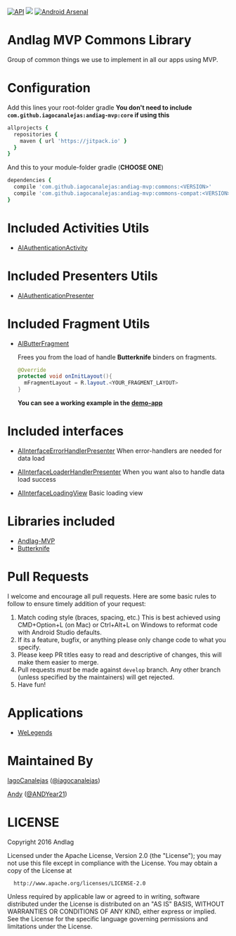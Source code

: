 [![API](https://img.shields.io/badge/API-9%2B-blue.svg?style=flat)](https://android-arsenal.com/api?level=9)
[![](https://jitpack.io/v/iagocanalejas/andiag-mvp.svg)](https://jitpack.io/#iagocanalejas/andiag-mvp)
[![Android Arsenal](https://img.shields.io/badge/Android%20Arsenal-andiag--mvp-brightgreen.svg?style=flat)]()

AndIag MVP Commons Library
=========
Group of common things we use to implement in all our apps using MVP.

# Configuration    
  Add this lines your root-folder gradle **You don't need to include ```com.github.iagocanalejas:andiag-mvp:core``` if using this**
  ```ruby
  allprojects {
    repositories {
      maven { url 'https://jitpack.io' }
    }
  }
  ```
  And this to your module-folder gradle (**CHOOSE ONE**)
  ```ruby
  dependencies {
    compile 'com.github.iagocanalejas:andiag-mvp:commons:<VERSION>'
    compile 'com.github.iagocanalejas:andiag-mvp:commons-compat:<VERSION>'
  }
  ```

# Included Activities Utils
  - [AIAuthenticationActivity](commons/src/main/java/com/andiag/commons/authentication/AIActivityAuthentication.java)

# Included Presenters Utils
  - [AIAuthenticationPresenter](commons/src/main/java/com/andiag/commons/authentication/AIPresenterAuthentication.java)

# Included Fragment Utils
  - [AIButterFragment](commons/src/main/java/com/andiag/commons/fragments/AIButterFragment.java)
  
    Frees you from the load of handle **Butterknife** binders on fragments.
    
    ```java
    @Override
    protected void onInitLayout(){
      mFragmentLayout = R.layout.<YOUR_FRAGMENT_LAYOUT>
    }
    ```

    **You can see a working example in the [demo-app](app/src/main/java/com/andiag/demo_app/butterknife/)**
    
# Included interfaces
  - [AIInterfaceErrorHandlerPresenter](commons/src/main/java/com/andiag/commons/interfaces/AIInterfaceErrorHandlerPresenter.java) When error-handlers are needed for data load
  
  - [AIInterfaceLoaderHandlerPresenter](commons/src/main/java/com/andiag/commons/interfaces/AIInterfaceLoaderHandlerPresenter.java) When you want also to handle data load success
  
  - [AIInterfaceLoadingView](commons/src/main/java/com/andiag/commons/interfaces/AIInterfaceLoadingView.java) Basic loading view
  
# Libraries included
  - [AndIag-MVP](https://github.com/iagocanalejas/andiag-mvp)
  - [Butterknife](https://github.com/JakeWharton/butterknife)

# Pull Requests
I welcome and encourage all pull requests. Here are some basic rules to follow to ensure timely addition of your request:
  1. Match coding style (braces, spacing, etc.) This is best achieved using CMD+Option+L (on Mac) or Ctrl+Alt+L on Windows to reformat code with Android Studio defaults.
  2. If its a feature, bugfix, or anything please only change code to what you specify.
  3. Please keep PR titles easy to read and descriptive of changes, this will make them easier to merge.
  4. Pull requests _must_ be made against `develop` branch. Any other branch (unless specified by the maintainers) will get rejected.
  5. Have fun!

# Applications
  - [WeLegends](https://github.com/AndIag/WeLegends)
  
# Maintained By
[IagoCanalejas](https://github.com/iagocanalejas) ([@iagocanalejas](https://twitter.com/Iagocanalejas))

[Andy](https://github.com/andy135) ([@ANDYear21](https://twitter.com/ANDYear21))
    
LICENSE
============
  Copyright 2016 AndIag

  Licensed under the Apache License, Version 2.0 (the "License");
  you may not use this file except in compliance with the License.
  You may obtain a copy of the License at

      http://www.apache.org/licenses/LICENSE-2.0

  Unless required by applicable law or agreed to in writing, software
  distributed under the License is distributed on an "AS IS" BASIS,
  WITHOUT WARRANTIES OR CONDITIONS OF ANY KIND, either express or implied.
  See the License for the specific language governing permissions and
  limitations under the License.

    
